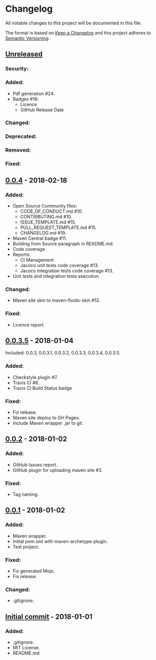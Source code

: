 # Changelog
All notable changes to this project will be documented in this file.

The format is based on [Keep a Changelog](http://keepachangelog.com/en/1.0.0/)
and this project adheres to [Semantic Versioning](http://semver.org/spec/v2.0.0.html).



## [Unreleased]
### Security:
### Added:
- Pdf generation #24.
- Badges #16:
  - Licence
  - GitHub Release Date

### Changed:
### Deprecated:
### Removed:
### Fixed:


## [0.0.4] - 2018-02-18
### Added:
- Open Source Community files:
  - CODE_OF_CONDUCT.md #10.
  - CONTRIBUTING.md #10.
  - ISSUE_TEMPLATE.md #15.
  - PULL_REQUEST_TEMPLATE.md #15.
  - CHANGELOG.md #19.
- Maven Central badge #11.
- Building from Source paragraph in README.md.
- Code coverage
- Reports:
  - CI Management.
  - Jacoco unit tests code coverage #13.
  - Jacoco integration tests code coverage #13.
- Unit tests and integration tests execution.

### Changed:
- Maven site skin to maven-fluido-skin #13.

### Fixed:
- Licence report.


## [0.0.3.5] - 2018-01-04
Included: 0.0.3, 0.0.3.1, 0.0.3.2, 0.0.3.3, 0.0.3.4, 0.0.3.5.
### Added:
- Checkstyle plugin #7.
- Travis CI #8.
- Travis CI Build Status badge

### Fixed:
- Fix release.
- Maven site deploy to GH Pages.
- Include Maven wrapper .jar to git.


## [0.0.2] - 2018-01-02
### Added:
- GitHub Issues report.
- GitHub plugin for uploading maven site #3.

### Fixed:
- Tag naming.


## [0.0.1] - 2018-01-02
### Added:
- Maven wrapper.
- Initial pom.xml with maven-archetype-plugin.
- Test project.

### Fixed:
- Fix generated Mojo.
- Fix release.

### Changed:
- .gitignore.


## [Initial commit] - 2018-01-01
### Added:
- .gitignore.
- MIT License.
- README.md.


[Unreleased]: https://github.com/fedyafed/consul-vault-maven-plugin/compare/0.0.4...HEAD
[0.0.4]: https://github.com/fedyafed/consul-vault-maven-plugin/compare/0.0.3.5...0.0.4
[0.0.3.5]: https://github.com/fedyafed/consul-vault-maven-plugin/compare/0.0.2...0.0.3.5
[0.0.2]: https://github.com/fedyafed/consul-vault-maven-plugin/compare/consul-vault-maven-plugin-0.0.1...0.0.2
[0.0.1]: https://github.com/fedyafed/consul-vault-maven-plugin/compare/98a1287edb4e21e0ef8185484663eae1a1bf25d7...consul-vault-maven-plugin-0.0.1
[Initial commit]: https://github.com/fedyafed/consul-vault-maven-plugin/commit/98a1287edb4e21e0ef8185484663eae1a1bf25d7
